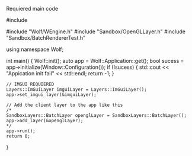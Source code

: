 Requiered main code


#include <iostream>

#include "Wolf/WEngine.h"
#include "Sandbox/OpenGLLayer.h"
#include "Sandbox/BatchRendererTest.h"

using namespace Wolf;

int main()
{
	Wolf::init();
	auto app = Wolf::Application::get();
	bool sucess = app->initialize(Window::Configuration());
	if (!sucess)
	{
		std::cout << "Appication init fail" << std::endl;
		return -1;
	}

	// IMGUI REQUIERED
	Layers::ImGuiLayer imguiLayer = Layers::ImGuiLayer();
	app->set_imgui_layer(&imguiLayer);

	// Add the client layer to the app like this
	/*
	SandboxLayers::BatchLayer openglLayer = SandboxLayers::BatchLayer();
	app->add_layer(&openglLayer);
	*/
	app->run();
	return 0;
}
